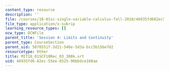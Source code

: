 ```yaml
---
content_type: resource
description: ''
file: /courses/18-01sc-single-variable-calculus-fall-2010/46935fd682ec55ee852590bbdce168ae_MIT18_01SCF10Rec_03_300k.vtt
file_type: application/x-subrip
learning_resource_types: []
ocw_type: OCWFile
parent_title: 'Session 4: Limits and Continuity'
parent_type: CourseSection
parent_uid: 5878551f-3d21-546e-5d3a-bcc5b156e7d2
resourcetype: Other
title: MIT18_01SCF10Rec_03_300k.srt
uid: 46935fd6-82ec-55ee-8525-90bbdce168ae
---
```


